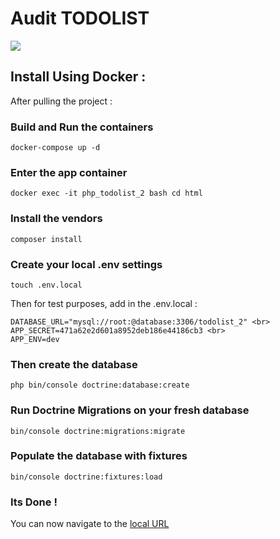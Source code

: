<h1>Audit TODOLIST</h1>

<a href="https://codeclimate.com/github/ThomasLdev/todoList/maintainability"><img src="https://api.codeclimate.com/v1/badges/9d881c1841aa5ab01b3d/maintainability" /></a>

<h2>Install Using Docker :</h2>
After pulling the project :

<br>
<h3>Build and Run the containers</h3>

```
docker-compose up -d
```

<h3>Enter the app container</h3>

```
docker exec -it php_todolist_2 bash cd html
 ```
 
<h3>Install the vendors</h3>

 ```
composer install
 ```
 
<h3>Create your local .env settings</h3>

 ```
touch .env.local
 ```
 
Then for test purposes, add in the .env.local :

 ```
DATABASE_URL="mysql://root:@database:3306/todolist_2" <br>
APP_SECRET=471a62e2d601a8952deb186e44186cb3 <br>
APP_ENV=dev
 ```
 
<h3>Then create the database</h3>

 ```
php bin/console doctrine:database:create
 ```
 
<h3>Run Doctrine Migrations on your fresh database</h3>

 ```
bin/console doctrine:migrations:migrate
 ```
 
<h3>Populate the database with fixtures</h3>

 ```
bin/console doctrine:fixtures:load
 ```
 
<h3>Its Done !</h3>

You can now navigate to the <a href="localhost:8000">local URL</a>
